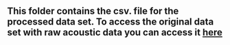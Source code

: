 ## This folder contains the csv. file for the processed data set. To access the original data set with raw acoustic data you can access it [here](https://github.com/WidebandPingFest/FishTetherExperiment/tree/main)
